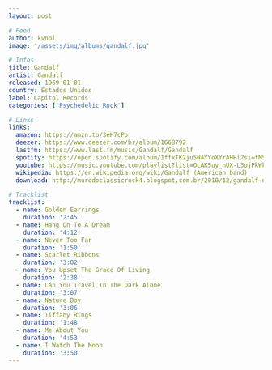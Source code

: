 ```yaml
---
layout: post

# Feed
author: kvnol
image: '/assets/img/albums/gandalf.jpg'

# Infos
title: Gandalf
artist: Gandalf
released: 1969-01-01
country: Estados Unidos
label: Capitol Records
categories: ['Psychedelic Rock']

# Links
links:
  amazon: https://amzn.to/3eH7cPo
  deezer: https://www.deezer.com/br/album/1668792
  lastfm: https://www.last.fm/music/Gandalf/Gandalf
  spotify: https://open.spotify.com/album/1ffxTK2ju5NAYYoXYrAHHl?si=tMSmGOr8T2uxuADLPtfMww
  youtube: https://music.youtube.com/playlist?list=OLAK5uy_nUX-L3ojPkWkztU7YPgar1NdMUA1Q7o28
  wikipedia: https://en.wikipedia.org/wiki/Gandalf_(American_band)
  download: http://murodoclassicrock4.blogspot.com.br/2010/12/gandalf-discografia.html

# Tracklist
tracklist:
  - name: Golden Earrings
    duration: '2:45'
  - name: Hang On To A Dream
    duration: '4:12'
  - name: Never Too Far
    duration: '1:50'
  - name: Scarlet Ribbons
    duration: '3:02'
  - name: You Upset The Grace Of Living
    duration: '2:38'
  - name: Can You Travel In The Dark Alone
    duration: '3:07'
  - name: Nature Boy
    duration: '3:06'
  - name: Tiffany Rings
    duration: '1:48'
  - name: Me About You
    duration: '4:53'
  - name: I Watch The Moon
    duration: '3:50'
---
```

